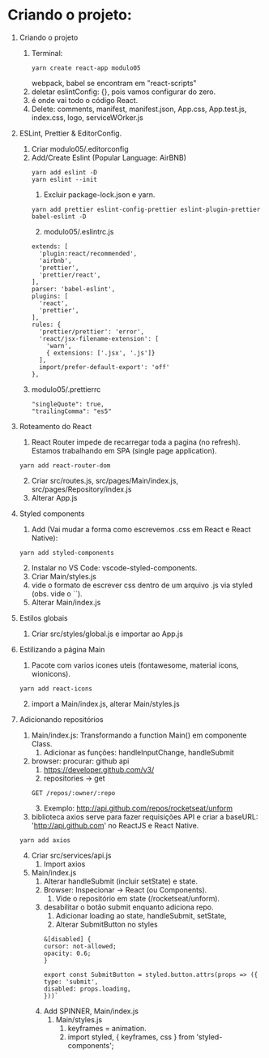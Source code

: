 <h1>Criando o projeto:</h1>

1. Criando o projeto
   1. Terminal:
      ```
      yarn create react-app modulo05
      ```
      webpack, babel se encontram em "react-scripts"
   2. deletar eslintConfig: {}, pois vamos configurar do zero.
   3. <div id="root"> é onde vai todo o código React.
   4. Delete: comments, manifest, manifest.json, App.css, App.test.js, index.css, logo, serviceWOrker.js

2. ESLint, Prettier & EditorConfig.
   1. Criar modulo05/.editorconfig
   2. Add/Create Eslint (Popular Language: AirBNB)
      ```
      yarn add eslint -D
      yarn eslint --init
      ```
      1. Excluir package-lock.json e yarn.
      ```
      yarn add prettier eslint-config-prettier eslint-plugin-prettier babel-eslint -D
      ```
      2. modulo05/.eslintrc.js
      ```
      extends: [
        'plugin:react/recommended',
        'airbnb',
        'prettier',
        'prettier/react',
      ],
      parser: 'babel-eslint',
      plugins: [
        'react',
        'prettier',
      ],
      rules: {
        'prettier/prettier': 'error',
        'react/jsx-filename-extension': [
          'warn',
          { extensions: ['.jsx', '.js']}
        ],
        import/prefer-default-export': 'off'
      },
      ```
    3. modulo05/.prettierrc
       ```
       "singleQuote": true,
       "trailingComma": "es5"
       ```

3. Roteamento do React
   1. React Router impede de recarregar toda a pagina (no refresh). Estamos trabalhando em SPA (single page application).
   ```
   yarn add react-router-dom
   ```
   2. Criar src/routes.js, src/pages/Main/index.js, src/pages/Repository/index.js
   3. Alterar App.js

4. Styled components
   1. Add (Vai mudar a forma como escrevemos .css em React e React Native):
    ```
    yarn add styled-components
    ```
   2. Instalar no VS Code: vscode-styled-components.
   3. Criar Main/styles.js
   4. vide o formato de escrever css dentro de um arquivo .js via styled (obs. vide o ``).
   5. Alterar Main/index.js

5. Estilos globais
   1. Criar src/styles/global.js e importar ao App.js

6. Estilizando a página Main
   1. Pacote com varios icones uteis (fontawesome, material icons, wionicons).
   ```
   yarn add react-icons
   ```
   2. import a Main/index.js, alterar Main/styles.js

7. Adicionando repositórios
   1. Main/index.js: Transformando a function Main() em componente Class.
      1. Adicionar as funções: handleInputChange, handleSubmit
   2. browser: procurar: github api
      1. https://developer.github.com/v3/
      2. repositories -> get
      ```
      GET /repos/:owner/:repo
      ```
      3. Exemplo: http://api.github.com/repos/rocketseat/unform
   3. biblioteca axios serve para fazer requisições API e criar a baseURL: 'http://api.github.com' no ReactJS e React Native.
   ```
   yarn add axios
   ```
   4. Criar src/services/api.js
      1. Import axios
   5. Main/index.js
      1. Alterar handleSubmit (incluir setState) e state.
      2. Browser: Inspecionar -> React (ou Components).
         1. Vide o repositório em state (/rocketseat/unform).
      3. desabilitar o botão submit enquanto adiciona repo.
         1. Adicionar loading ao state, handleSubmit, setState, <SubmitButton>
         2. Alterar SubmitButton no styles
         ```
         &[disabled] {
         cursor: not-allowed;
         opacity: 0.6;
         }

         export const SubmitButton = styled.button.attrs(props => ({
         type: 'submit',
         disabled: props.loading,
         }))`
         ```
      4. Add SPINNER, Main/index.js
         1. Main/styles.js
            1. keyframes = animation.
            2. import styled, { keyframes, css } from 'styled-components';


